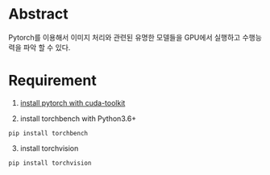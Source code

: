 # Abstract
Pytorch를 이용해서 이미지 처리와 관련된 유명한 모델들을 GPU에서 실행하고 수행능력을 파악 할 수 있다.

# Requirement
1. [install pytorch with cuda-toolkit](https://pytorch.org/get-started/locally/)

2. install torchbench with Python3.6+
```
pip install torchbench
```
3. install torchvision
```
pip install torchvision
```
